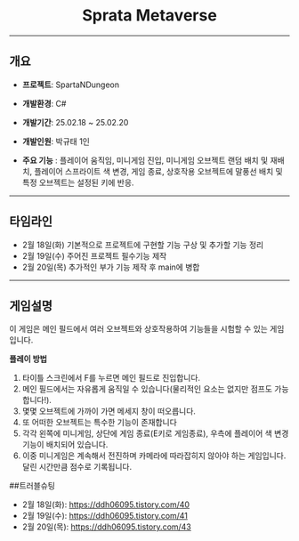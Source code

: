 <div align="center">
 
# Sprata Metaverse
 
</div>

---

## 개요
- **프로젝트**: SpartaNDungeon
- **개발환경**: C#
- **개발기간**: 25.02.18 ~ 25.02.20
- **개발인원**: 박규태 1인

- **주요 기능** :
    플레이어 움직임, 미니게임 진입, 미니게임 오브젝트 랜덤 배치 및 재배치, 플레이어 스프라이트 색 변경, 게임 종료, 상호작용 오브젝트에 말풍선 배치 및 특정 오브젝트는 설정된 키에 반응.

---
## 타임라인
- 2월 18일(화) 기본적으로 프로젝트에 구현할 기능 구상 및 추가할 기능 정리
- 2월 19일(수) 주어진 프로젝트 필수기능 제작
- 2월 20일(목) 추가적인 부가 기능 제작 후 main에 병합

---
## 게임설명
이 게임은 메인 필드에서 여러 오브젝트와 상호작용하여 기능들을 시험할 수 있는 게임입니다.

**플레이 방법**
1. 타이틀 스크린에서 F를 누르면 메인 필드로 진입합니다.
2. 메인 필드에서는 자유롭게 움직일 수 있습니다(물리적인 요소는 없지만 점프도 가능합니다!).
3. 몇몇 오브젝트에 가까이 가면 메세지 창이 떠오릅니다.
4. 또 어떠한 오브젝트는 특수한 기능이 존재합니다
5. 각각 왼쪽에 미니게임, 상단에 게임 종료(E키로 게임종료), 우측에 플레이어 색 변경 기능이 배치되어 있습니다.
6. 이중 미니게임은 계속해서 전진하며 카메라에 따라잡히지 않아야 하는 게임입니다. 달린 시간만큼 점수로 기록됩니다.

##트러블슈팅
- 2월 18일(화): https://ddh06095.tistory.com/40
- 2월 19일(수): https://ddh06095.tistory.com/41
- 2월 20일(목): https://ddh06095.tistory.com/43
